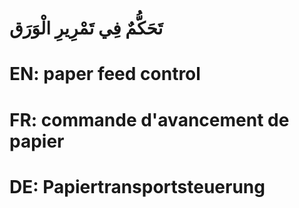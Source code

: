 # تَحَكُّمٌ فِي تَمْرِيرِ الْوَرَق

# EN: paper feed control

# FR: commande d'avancement de papier

# DE: Papiertransportsteuerung
